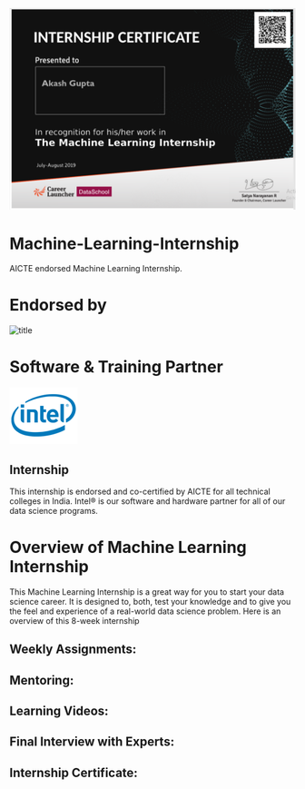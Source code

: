 ![title](certi.png)

# Machine-Learning-Internship
AICTE endorsed Machine Learning Internship. 

# Endorsed by
![title](aicte.png)
# Software & Training Partner
![title](intel.png)

## Internship
This internship is endorsed and co-certified by AICTE for all technical colleges in India. Intel® is our software and hardware partner for all of our data science programs.

# Overview of Machine Learning Internship
This Machine Learning Internship is a great way for you to start your data science career. It is designed to, both, test your knowledge and to give you the feel and experience of a real-world data science problem. Here is an overview of this 8-week internship

## Weekly Assignments:
## Mentoring:
## Learning Videos:
## Final Interview with Experts:
## Internship Certificate: 
